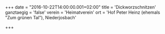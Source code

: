 +++
date = "2016-10-22T14:00:00.001+02:00"
title = 'Dickworzschnitzen'
ganztaegig = 'false'
verein = 'Heimatverein'
ort = 'Hof Peter Heinz (ehemals "Zum grünen Tal"), Niederjosbach'

+++

      
